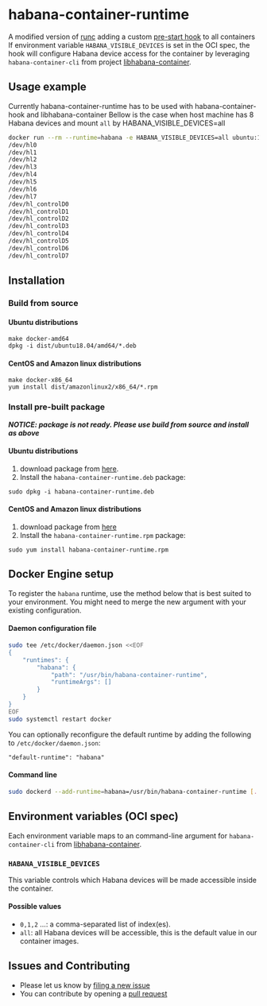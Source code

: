 # habana-container-runtime

A modified version of [runc](https://github.com/opencontainers/runc) adding a custom [pre-start hook](https://github.com/HabanaAI/habana-container-hook) to all containers
If environment variable `HABANA_VISIBLE_DEVICES` is set in the OCI spec, the hook will configure Habana device access for the container by leveraging `habana-container-cli` from project [libhabana-container](https://github.com/HabanaAI/libhabana-container).

## Usage example

Currently habana-container-runtime has to be used with habana-container-hook and libhabana-container
Bellow is the case when host machine has 8 Habana devices and mount `all` by HABANA_VISIBLE_DEVICES=all
```bash
docker run --rm --runtime=habana -e HABANA_VISIBLE_DEVICES=all ubuntu:18.04 ls /dev/hl*
/dev/hl0
/dev/hl1
/dev/hl2
/dev/hl3
/dev/hl4
/dev/hl5
/dev/hl6
/dev/hl7
/dev/hl_controlD0
/dev/hl_controlD1
/dev/hl_controlD2
/dev/hl_controlD3
/dev/hl_controlD4
/dev/hl_controlD5
/dev/hl_controlD6
/dev/hl_controlD7
```

## Installation

### Build from source
#### Ubuntu distributions

```
make docker-amd64
dpkg -i dist/ubuntu18.04/amd64/*.deb
```

#### CentOS and Amazon linux distributions
```
make docker-x86_64
yum install dist/amazonlinux2/x86_64/*.rpm
```

### Install pre-built package
***NOTICE: package is not ready. Please use build from source and install as above***
#### Ubuntu distributions

1. download package from [here](http://TBD).
2. Install the `habana-container-runtime.deb` package:
```
sudo dpkg -i habana-container-runtime.deb
```

#### CentOS and Amazon linux distributions
1. download package from [here](http://TBD)
2. Install the `habana-container-runtime.rpm` package:
```
sudo yum install habana-container-runtime.rpm
```


## Docker Engine setup

To register the `habana` runtime, use the method below that is best suited to your environment.
You might need to merge the new argument with your existing configuration.

#### Daemon configuration file
```bash
sudo tee /etc/docker/daemon.json <<EOF
{
    "runtimes": {
        "habana": {
            "path": "/usr/bin/habana-container-runtime",
            "runtimeArgs": []
        }
    }
}
EOF
sudo systemctl restart docker
```

You can optionally reconfigure the default runtime by adding the following to `/etc/docker/daemon.json`:
```
"default-runtime": "habana"
```


#### Command line
```bash
sudo dockerd --add-runtime=habana=/usr/bin/habana-container-runtime [...]
```

## Environment variables (OCI spec)

Each environment variable maps to an command-line argument for `habana-container-cli` from [libhabana-container](https://github.com/HabanaAI/libhabana-container).

### `HABANA_VISIBLE_DEVICES`
This variable controls which Habana devices will be made accessible inside the container.

#### Possible values
* `0,1,2` …: a comma-separated list of index(es).
* `all`: all Habana devices will be accessible, this is the default value in our container images.

## Issues and Contributing

* Please let us know by [filing a new issue](https://github.com/HabanaAI/habana-container-runtime/issues/new)
* You can contribute by opening a [pull request](https://docs.github.com/en/github/collaborating-with-issues-and-pull-requests/about-pull-requests)
